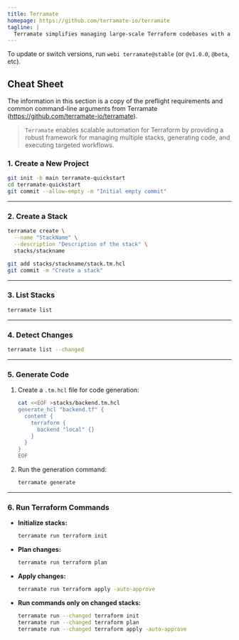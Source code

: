 ```yaml
---
title: Terramate
homepage: https://github.com/terramate-io/terramate
tagline: |
  Terramate simplifies managing large-scale Terraform codebases with a focus on automation and scalability.
---
```


To update or switch versions, run `webi terramate@stable` (or `@v1.0.0`,
`@beta`, etc).

## Cheat Sheet

The information in this section is a copy of the preflight requirements and
common command-line arguments from Terramate
(https://github.com/terramate-io/terramate).

> `Terramate` enables scalable automation for Terraform by providing a robust
> framework for managing multiple stacks, generating code, and executing
> targeted workflows.


### **1. Create a New Project**
```bash
git init -b main terramate-quickstart
cd terramate-quickstart
git commit --allow-empty -m "Initial empty commit"
```

---

### **2. Create a Stack**
```bash
terramate create \
  --name "StackName" \
  --description "Description of the stack" \
  stacks/stackname

git add stacks/stackname/stack.tm.hcl
git commit -m "Create a stack"
```

---

### **3. List Stacks**
```bash
terramate list
```

---

### **4. Detect Changes**
```bash
terramate list --changed
```

---

### **5. Generate Code**
1. Create a `.tm.hcl` file for code generation:
   ```bash
   cat <<EOF >stacks/backend.tm.hcl
   generate_hcl "backend.tf" {
     content {
       terraform {
         backend "local" {}
       }
     }
   }
   EOF
   ```

2. Run the generation command:
   ```bash
   terramate generate
   ```

---

### **6. Run Terraform Commands**
- **Initialize stacks:**
  ```bash
  terramate run terraform init
  ```

- **Plan changes:**
  ```bash
  terramate run terraform plan
  ```

- **Apply changes:**
  ```bash
  terramate run terraform apply -auto-approve
  ```

- **Run commands only on changed stacks:**
  ```bash
  terramate run --changed terraform init
  terramate run --changed terraform plan
  terramate run --changed terraform apply -auto-approve
  ```
